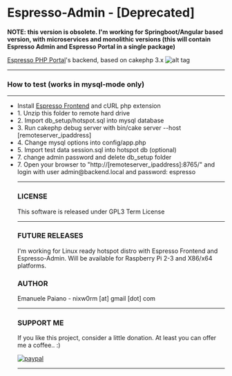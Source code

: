 # Espresso-Admin - [Deprecated]

<p><b>NOTE: this version is obsolete. I'm working for Springboot/Angular based version, with microservices and monolithic versions (this will contain Espresso Admin and Espresso Portal in a single package) </b></p>


<a href="https://github.com/emanuelepaiano/espresso-portal">Espresso PHP Portal</a>'s backend, based on cakephp 3.x
![alt tag](https://github.com/emanuelepaiano/espresso-admin/blob/master/screenshots/1.png)

***
### How to test (works in mysql-mode only)

***
<ul>
<li> Install <a href="https://github.com/emanuelepaiano/espresso-portal">Espresso Frontend</a> and cURL php extension</li>
<li> 1. Unzip this folder to remote hard drive</li>
<li> 2. Import db_setup/hotspot.sql into mysql database</li>
<li> 3. Run cakephp debug server with bin/cake server --host [remoteserver_ipaddress]</li>
<li> 4. Change mysql options into config/app.php</li>
<li> 5. Import test data session.sql into hotspot db (optional)</li>
<li> 7. change admin password and delete db_setup folder</li>
<li> 7. Open your browser to "http://[remoteserver_ipaddress]:8765/" and login with user admin@backend.local and
   password: espresso </li>

***

### LICENSE
This software is released under GPL3 Term License

***

### FUTURE RELEASES
I'm working for Linux ready hotspot distro with Espresso Frontend and Espresso-Admin. Will be available for Raspberry Pi 2-3 and X86/x64 platforms.

### AUTHOR
Emanuele Paiano - nixw0rm [at] gmail [dot] com

***

### SUPPORT ME
If you like this project, consider a little donation. At least you can offer me a coffee.. :)

[![paypal](https://www.paypalobjects.com/en_US/i/btn/btn_donateCC_LG.gif)](https://www.paypal.me/emanuelepaiano)

***
